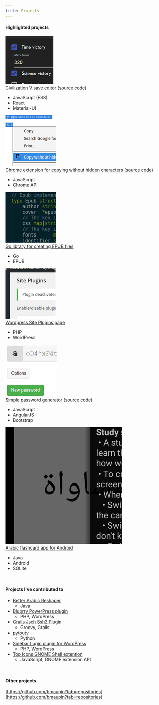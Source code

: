 ```yaml
---
title: Projects
---
```


#### Highlighted projects

<div class="highlighted-projects">
  <div class="highlighted-project">
    <a href="https://bmaupin.github.io/react-civ5save-editor/"><img src="/assets/images/projects/civ5save-editor.png"></a>
    <div>
      <a href="https://bmaupin.github.io/react-civ5save-editor/">Civilization V save editor</a> <a href="https://github.com/bmaupin/react-civ5save-editor">(source code)</a>
      <ul>
        <li>JavaScript (ES8)</li>
        <li>React</li>
        <li>Material-UI</li>
      </ul>
    </div>
  </div>
  <div class="highlighted-project">
    <a href="https://chrome.google.com/webstore/detail/copy-without-hidden-chara/kdlmljhnfhdgngjpimpahgomefdlndle"><img src="/assets/images/projects/chrome-copy.png"></a>
    <div>
      <a href="https://chrome.google.com/webstore/detail/copy-without-hidden-chara/kdlmljhnfhdgngjpimpahgomefdlndle">Chrome extension for copying without hidden characters</a> <a href="https://github.com/bmaupin/chrome-copy-without-hidden-characters">(source code)</a>
      <ul>
        <li>JavaScript</li>
        <li>Chrome API</li>
      </ul>
    </div>
  </div>
  <div class="highlighted-project">
    <a href="https://github.com/bmaupin/go-epub"><img src="/assets/images/projects/go-epub.png"></a>
    <div>
      <a href="https://github.com/bmaupin/go-epub">Go library for creating EPUB files</a>
      <ul>
        <li>Go</li>
        <li>EPUB</li>
      </ul>
    </div>
  </div>
  <div class="highlighted-project">
    <a href="https://github.com/bmaupin/wordpress-site-plugins"><img src="/assets/images/projects/wp-site-plugins.png"></a>
    <div>
      <a href="https://github.com/bmaupin/wordpress-site-plugins">Wordpress Site Plugins page</a>
      <ul>
        <li>PHP</li>
        <li>WordPress</li>
      </ul>
    </div>
  </div>
  <div class="highlighted-project">
    <a href="https://bmaupin.github.io/simple-password-generator/"><img src="/assets/images/projects/simple-passgen.png"></a>
    <div>
      <a href="https://bmaupin.github.io/simple-password-generator/">Simple password generator</a> <a href="https://github.com/bmaupin/simple-password-generator">(source code)</a>
      <ul>
        <li>JavaScript</li>
        <li>AngularJS</li>
        <li>Bootstrap</li>
      </ul>
    </div>
  </div>
  <div class="highlighted-project">
    <a href="https://github.com/bmaupin/android-arabic-flashcards"><img src="/assets/images/projects/arabic-flashcards.png"></a>
    <div>
      <a href="https://github.com/bmaupin/android-arabic-flashcards">Arabic flashcard app for Android</a>
      <ul>
        <li>Java</li>
        <li>Android</li>
        <li>SQLite</li>
      </ul>
    </div>
  </div>
</div>

<br>

#### Projects I've contributed to
- [Better Arabic Reshaper](https://github.com/agawish/Better-Arabic-Reshaper/commits?author=bmaupin)
  - Java
- [Blubrry PowerPress plugin](https://wordpress.org/plugins/powerpress/)
  - PHP, WordPress
- [Grails Jsch Ssh2 Plugin](https://github.com/michaelrice/grails-jsch-ssh2/commits?author=bmaupin)
  - Groovy, Grails
- [pytoutv](https://github.com/bvanheu/pytoutv/commits?author=bmaupin)
  - Python
- [Sidebar Login plugin for WordPress](https://github.com/mikejolley/sidebar-login/commits?author=bmaupin)
  - PHP, WordPress
- [Top Icons GNOME Shell extention](https://github.com/wincinderith/topicons/commits?author=bmaupin)
  - JavaScript, GNOME extension API

<br>

#### Other projects
[https://github.com/bmaupin?tab=repositories](https://github.com/bmaupin?tab=repositories)

<br>
